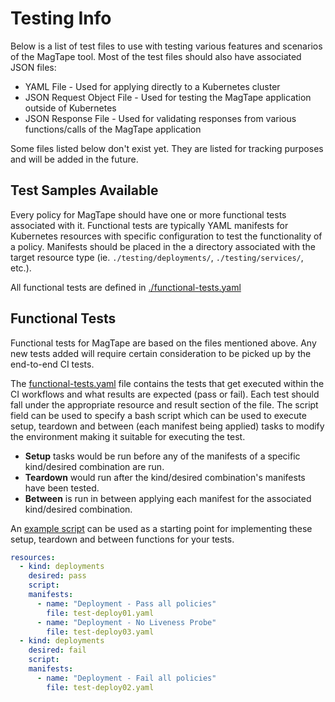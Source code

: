 # Testing Info

Below is a list of test files to use with testing various features and scenarios of the MagTape tool. Most of the test files should also have associated JSON files:

- YAML File - Used for applying directly to a Kubernetes cluster
- JSON Request Object File - Used for testing the MagTape application outside of Kubernetes
- JSON Response File - Used for validating responses from various functions/calls of the MagTape application

Some files listed below don't exist yet. They are listed for tracking purposes and will be added in the future.

## Test Samples Available

Every policy for MagTape should have one or more functional tests associated with it. Functional tests are typically YAML manifests for Kubernetes resources with specific configuration to test the functionality of a policy. Manifests should be placed in the a directory associated with the target resource type (ie. `./testing/deployments/`, `./testing/services/`, etc.). 

All functional tests are defined in [./functional-tests.yaml](./functional-tests.yaml)

## Functional Tests

Functional tests for MagTape are based on the files mentioned above. Any new tests added will require certain consideration to be picked up by the end-to-end CI tests. 

The [functional-tests.yaml](./functional-tests.yaml) file contains the tests that get executed within the CI workflows and what results are expected (pass or fail). Each test should fall under the appropriate resource and result section of the file. The script field can be used to specify a bash script which can be used to execute setup, teardown and between (each manifest being applied) tasks to modify the environment making it suitable for executing the test. 

- **Setup** tasks would be run before any of the manifests of a specific kind/desired combination are run. 
- **Teardown** would run after the kind/desired combination's manifests have been tested. 
- **Between** is run in between applying each manifest for the associated kind/desired combination. 

An [example script](https://gist.github.com/ilrudie/43823733444ba7976b2f567f30706620) can be used as a starting point for implementing these setup, teardown and between functions for your tests.

```yaml
resources:
  - kind: deployments
    desired: pass
    script:
    manifests:
      - name: "Deployment - Pass all policies"
        file: test-deploy01.yaml
      - name: "Deployment - No Liveness Probe"
        file: test-deploy03.yaml
  - kind: deployments
    desired: fail
    script: 
    manifests:
      - name: "Deployment - Fail all policies"
        file: test-deploy02.yaml
```
